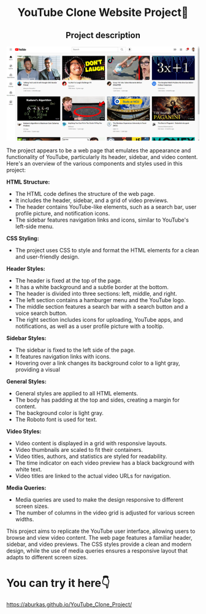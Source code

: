 <h1 align="center">YouTube Clone Website Project🧪</h1>
<h2 align="center">Project description</h2>

![1](https://github.com/ABurkas/YouTube_Clone_Project/blob/YouTube_Clone_Project/screenshots/screenshot_1.png)

The project appears to be a web page that emulates the appearance and functionality of YouTube, particularly its header, sidebar, and video content. 
Here's an overview of the various components and styles used in this project:

**HTML Structure:**
* The HTML code defines the structure of the web page.
* It includes the header, sidebar, and a grid of video previews.
* The header contains YouTube-like elements, such as a search bar, user profile picture, and notification icons.
* The sidebar features navigation links and icons, similar to YouTube's left-side menu.

**CSS Styling:**
* The project uses CSS to style and format the HTML elements for a clean and user-friendly design.

**Header Styles:**
* The header is fixed at the top of the page.
* It has a white background and a subtle border at the bottom.
* The header is divided into three sections: left, middle, and right.
* The left section contains a hamburger menu and the YouTube logo.
* The middle section features a search bar with a search button and a voice search button.
* The right section includes icons for uploading, YouTube apps, and notifications, as well as a user profile picture with a tooltip.

**Sidebar Styles:**
* The sidebar is fixed to the left side of the page.
* It features navigation links with icons.
* Hovering over a link changes its background color to a light gray, providing a visual

**General Styles:**
* General styles are applied to all HTML elements.
* The body has padding at the top and sides, creating a margin for content.
* The background color is light gray.
* The Roboto font is used for text.

**Video Styles:**
* Video content is displayed in a grid with responsive layouts.
* Video thumbnails are scaled to fit their containers.
* Video titles, authors, and statistics are styled for readability.
* The time indicator on each video preview has a black background with white text.
* Video titles are linked to the actual video URLs for navigation.

**Media Queries:**
* Media queries are used to make the design responsive to different screen sizes.
* The number of columns in the video grid is adjusted for various screen widths.

This project aims to replicate the YouTube user interface, allowing users to browse and view video content. The web page features a familiar header, sidebar, and video previews. 
The CSS styles provide a clean and modern design, while the use of media queries ensures a responsive layout that adapts to different screen sizes.

<h1>You can try it here👇</h1>

https://aburkas.github.io/YouTube_Clone_Project/
